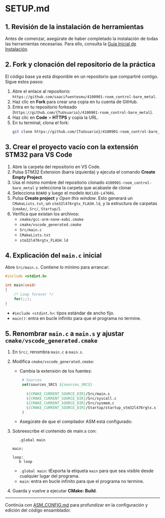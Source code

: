 # SETUP.md

## 1. Revisión de la instalación de herramientas

Antes de comenzar, asegúrate de haber completado la instalación de todas las herramientas necesarias. Para ello, consulta la [Guía Inicial de Instalación](https://github.com/saacifuentesmu/4100901-Intro_Project/blob/main/Doc/SETUP.md).

## 2. Fork y clonación del repositorio de la práctica

El código base ya está disponible en un repositorio que compartiré contigo. Sigue estos pasos:

1. Abre el enlace al repositorio: `https://github.com/saacifuentesmu/4100901-room_control-bare_metal`.
2. Haz clic en **Fork** para crear una copia en tu cuenta de GitHub.
3. Entra en tu repositorio forkeado (`https://github.com/{TuUsuario}/4100901-room_control-bare_metal`).
4. Haz clic en **Code** > **HTTPS** y copia la URL.
5. En tu terminal, clona el fork:
   ```bash
   git clone https://github.com/{TuUsuario}/4100901-room_control-bare_metal.git
   ```

## 3. Crear el proyecto vacío con la extensión STM32 para VS Code

1. Abre la carpeta del repositorio en VS Code.
2. Pulsa STM32 Extension (barra izquierda) y ejecuta el comando **Create Empty Project**.
3. Usa el mismo nombre del repositorio clonado `4100901-room_control-bare_metal` y selecciona la carpeta que acabaste de clonar
4. Selecciona `BOARD` y luego el modelo `NUCLEO‑L476RG`.
4. Pulsa **Create project** y *Open this window*. Esto generará un `CMakeLists.txt`, un `stm32l476rgtx_FLASH.ld`, y la estructura de carpetas (`cmake/`, `Src/`, `Startup/`).
5. Verifica que existan los archivos:
   - `cmake/gcc-arm-none-eabi.cmake`
   - `cmake/vscode_generated.cmake`
   - `Src/main.c`
   - `CMakeLists.txt`
   - `stm32l476rgtx_FLASH.ld`

## 4. Explicación del `main.c` inicial

Abre `Src/main.c`. Contiene lo mínimo para arrancar:

```c
#include <stdint.h>

int main(void)
{
    /* Loop forever */
	for(;;);
}
```

- `#include <stdint.h>`: tipos estándar de ancho fijo.
- `main()`: entra en bucle infinito para que el programa no termine.

## 5. Renombrar `main.c` a `main.s` y ajustar `cmake/vscode_generated.cmake`

1. En `Src/`, renombra `main.c` a `main.s`.
2. Modifica `cmake/vscode_generated.cmake`:
   - Cambia la extensión de los fuentes:
     ```cmake
      # Sources
      set(sources_SRCS ${sources_SRCS}
          
        ${CMAKE_CURRENT_SOURCE_DIR}/Src/main.s
        ${CMAKE_CURRENT_SOURCE_DIR}/Src/syscall.c
        ${CMAKE_CURRENT_SOURCE_DIR}/Src/sysmem.c
        ${CMAKE_CURRENT_SOURCE_DIR}/Startup/startup_stm32l476rgtx.s
      )
     ```
   - Asegúrate de que el compilador ASM está configurado:

3. Sobreescribe el contenido de main.s con:
   ```assembly
      .global main

   main:

   loop:
      b loop
   ```  
   - `.global main`: tExporta la etiqueta `main` para que sea visible desde cualquier lugar del programa. 
   - `main`: entra en bucle infinito para que el programa no termine.
4. Guarda y vuelve a ejecutar **CMake: Build**.

---

Continúa con [ASM_CONFIG.md](2_ASM_CONFIG.md) para profundizar en la configuración y edición del código ensamblador.

